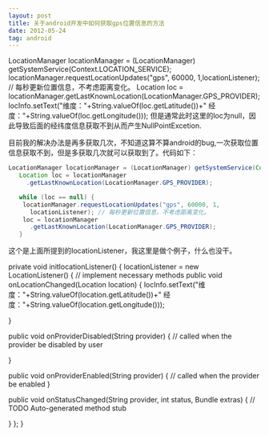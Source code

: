 ```yaml
---
layout: post
title: 关于android开发中如何获取gps位置信息的方法 
date: 2012-05-24 
tag: android
---
```


LocationManager locationManager = (LocationManager) getSystemService(Context.LOCATION_SERVICE);   
locationManager.requestLocationUpdates("gps", 60000, 1,locationListener); // 每秒更新位置信息，不考虑距离变化。
Location loc = locationManager.getLastKnownLocation(LocationManager.GPS_PROVIDER);
locInfo.setText("维度："+String.valueOf(loc.getLatitude())+" 经度："+String.valueOf(loc.getLongitude()));
但是通常此时这里的loc为null，因此导致后面的经纬度信息获取不到从而产生NullPointExcetion.

目前我的解决办法是再多获取几次，不知道这算不算android的bug,一次获取位置信息获取不到，但是多获取几次就可以获取到了。代码如下：

```java
LocationManager locationManager = (LocationManager) getSystemService(Context.LOCATION_SERVICE);
   Location loc = locationManager
     .getLastKnownLocation(LocationManager.GPS_PROVIDER);

   while (loc == null) {
    locationManager.requestLocationUpdates("gps", 60000, 1,
      locationListener); // 每秒更新位置信息，不考虑距离变化。
    loc = locationManager
      .getLastKnownLocation(LocationManager.GPS_PROVIDER);
   }
```

这个是上面所提到的locationListener，我这里是做个例子，什么也没干。

private void initlocationListener() {
  locationListener = new LocationListener() {
   // implement necessary methods
   public void onLocationChanged(Location location) {
    locInfo.setText("维度："+String.valueOf(location.getLatitude())+" 经度："+String.valueOf(location.getLongitude()));
    

   }

   public void onProviderDisabled(String provider) {
    // called when the provider be disabled by user

   }

   public void onProviderEnabled(String provider) {
    // called when the provider be enabled
   }

   public void onStatusChanged(String provider, int status,
     Bundle extras) {
    // TODO Auto-generated method stub

   }
  };
 }
